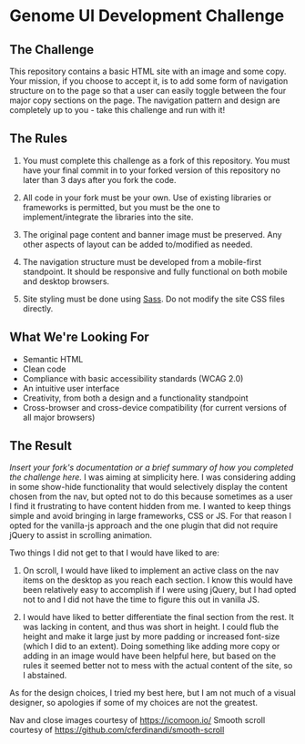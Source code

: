 # Genome UI Development Challenge

## The Challenge

This repository contains a basic HTML site with an image and some copy. Your mission, if you choose to accept it, is to add some form of navigation structure on to the page so that a user can easily toggle between the four major copy sections on the page. The navigation pattern and design are completely up to you - take this challenge and run with it!

## The Rules

1. You must complete this challenge as a fork of this repository. You must have your final commit in to your forked version of this repository no later than 3 days after you fork the code.

2. All code in your fork must be your own. Use of existing libraries or frameworks is permitted, but you must be the one to implement/integrate the libraries into the site.

3. The original page content and banner image must be preserved. Any other aspects of layout can be added to/modified as needed.

4. The navigation structure must be developed from a mobile-first standpoint. It should be responsive and fully functional on both mobile and desktop browsers.

5. Site styling must be done using [Sass](http://sass-lang.com/). Do not modify the site CSS files directly.

## What We're Looking For

* Semantic HTML
* Clean code
* Compliance with basic accessibility standards (WCAG 2.0)
* An intuitive user interface
* Creativity, from both a design and a functionality standpoint
* Cross-browser and cross-device compatibility (for current versions of all major browsers)

## The Result

*Insert your fork's documentation or a brief summary of how you completed the challenge here.*
I was aiming at simplicity here.  I was considering adding in some show-hide functionality that would selectively display the content chosen from the nav, but opted not to do this because sometimes as a user I find it frustrating to have content hidden from me.  I wanted to keep things simple and avoid bringing in large frameworks, CSS or JS.  For that reason I opted for the vanilla-js approach and the one plugin that did not require jQuery to assist in scrolling animation.

Two things I did not get to that I would have liked to are: 
1. On scroll, I would have liked to implement an active class on the nav items on the desktop as you reach each section.  I know this would have been relatively easy to accomplish if I were using jQuery, but I had opted not to and I did not have the time to figure this out in vanilla JS.

2. I would have liked to better differentiate the final section from the rest.  It was lacking in content, and thus was short in height.  I could flub the height and make it large just by more padding or increased font-size (which I did to an extent).  Doing something like adding more copy or adding in an image would have been helpful here, but based on the rules it seemed better not to mess with the actual content of the site, so I abstained.

As for the design choices, I tried my best here, but I am not much of a visual designer, so apologies if some of my choices are not the greatest.

Nav and close images courtesy of https://icomoon.io/
Smooth scroll courtesy of https://github.com/cferdinandi/smooth-scroll

